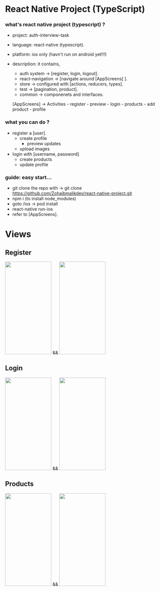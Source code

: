 # React Native Project (TypeScript)



### what's react native project (typescript) ?

- project: auth-interview-task
- language: react-native (typescript).
- platform: ios only (havn't run on android yet!!!)
- description: it contains, 
    - auth system -> [register, login, logout]. 
    - react-navigation -> [navigate around [AppScreens] ].
    - store -> configured with [actions, reducers, types].
    - test -> [pagination, product].
    - common -> componenets and interfaces. 


    [AppScreens] -> Activities
      - register
        - preview
      - login
      - products
        - add product
      - profile


### what you can do ?

  - register a [user]. 
    - create profile
      - preview updates
    - upload images 
  - login with [username, password]
    - create products 
    - update profile
    
    
### guide: easy start...
 - git clone the repo with -> git clone https://github.com/Zohaibmalikdev/react-native-project.git
 - npm i (to install node_modules)
 - goto /ios -> pod install
 - react-native run-ios  
 - refer to [AppScreens].



# Views

## Register
<img src="https://user-images.githubusercontent.com/37066492/125528967-94c87a3f-418b-4323-a0b3-03d5b23e3d5c.png" width="150" height="300"> && <img src="https://user-images.githubusercontent.com/37066492/125528975-ecd5e132-db35-4cb7-bd85-432e96c48c12.png" width="150" height="300">

## Login
<img src="https://user-images.githubusercontent.com/37066492/125528901-a90ac18e-4dc1-4b31-892b-3c819f72055a.png" width="150" height="300"> && <img src="https://user-images.githubusercontent.com/37066492/125528909-7f644721-2d6d-46db-924f-483be754cebb.png" width="150" height="300">

## Products
<img src="https://user-images.githubusercontent.com/37066492/125528997-8da24096-c6b2-4603-b45d-877ac01a6237.png" width="150" height="300"> && <img src="https://user-images.githubusercontent.com/37066492/125529006-0c2c3836-16af-4cc1-a849-a571707a83b5.png" width="150" height="300">
